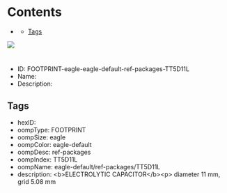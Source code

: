 



Contents
========

* [](#)
	* [Tags](#tags)
  
![][im]
# 

- ID: FOOTPRINT-eagle-eagle-default-ref-packages-TT5D11L
- Name: 
- Description: 

## Tags

- hexID: 
- oompType: FOOTPRINT
- oompSize: eagle
- oompColor: eagle-default
- oompDesc: ref-packages
- oompIndex: TT5D11L
- oompName: eagle-default/ref-packages/TT5D11L
- description: &lt;b&gt;ELECTROLYTIC CAPACITOR&lt;/b&gt;&lt;p&gt;&#xD;
diameter 11 mm, grid 5.08 mm



[im]: image.png
